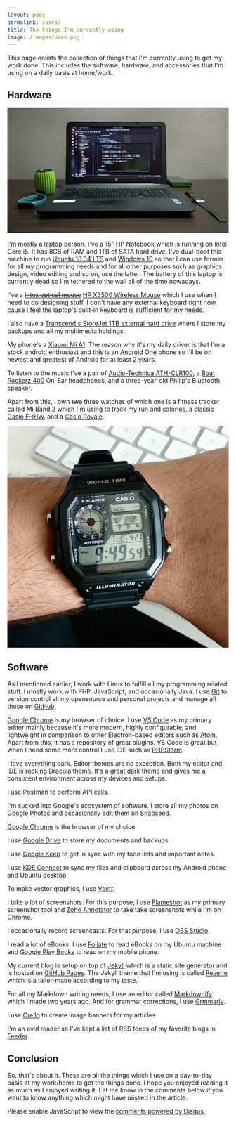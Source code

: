 ```yaml
---
layout: page
permalink: /uses/
title: The things I'm currently using
image: /images/uses.png
---
```


This page enlists the collection of things that I'm currently using to get my work done. This includes the software, hardware, and accessories that I'm using on a daily basis at home/work. 

## Hardware

![](/images/setup-2108.jpg)

I'm mostly a laptop person. I've a 15" HP Notebook which is running on Intel Core i5. It has 8GB of RAM and 1TB of SATA hard drive. I've dual-boot this machine to run [Ubuntu 18.04 LTS](http://releases.ubuntu.com/18.04/) and [Windows 10](https://en.wikipedia.org/wiki/Windows_10) so that I can use former for all my programming needs and for all other purposes such as graphics design, video editing and so on, use the latter. The battery of this laptop is currently dead so I'm tethered to the wall all of the time nowadays. 

I've a ~~[Intex optical mouse](https://www.amazon.in/Intex-Magic-USB-Optical-Mouse/dp/B01GV3M40S)~~ [HP X3500 Wireless Mouse](https://store.hp.com/in-en/default/hp-x3500-wireless-mouse-h4k65aa.html) which I use when I need to do designing stuff. I don't have any external keyboard right now cause I feel the laptop's built-in keyboard is sufficient for my needs. 

I also have a [Transcend's StoreJet 1TB external hard drive](https://www.amazon.in/Transcend-StoreJet-2-5-inch-Portable-External/dp/B005MNGQ6C) where I store my backups and all my multimedia holdings. 

My phone's a [Xiaomi Mi A1](https://en.wikipedia.org/wiki/Xiaomi_Mi_A1). The reason why it's my daily driver is that I'm a stock android enthusiast and this is an [Android One](https://en.wikipedia.org/wiki/Android_One) phone so I'll be on newest and greatest of Android for at least 2 years.

To listen to the music I've a pair of [Audio-Technica ATH-CLR100](https://www.audio-technica.com/cms/headphones/a0a8895f03d70c11/index.html), a [Boat Rockerz 400](https://www.boat-lifestyle.com/products/rockerz-400) On-Ear headphones, and a three-year-old Philip's Bluetooth speaker.

Apart from this, I own ~~two~~ three watches of which one is a fitness tracker called [Mi Band 2](https://www.mi.com/global/miband2/) which I'm using to track my run and calories, a classic [Casio F-91W](https://en.wikipedia.org/wiki/Casio_F-91W), and a [Casio Royale](https://www.casio.com/products/watches/classic/ae1200wh-1a).

![Casio AE1200](/images/casio-f91w.jpg)

## Software

As I mentioned earlier, I work with Linux to fulfill all my programming related stuff. I mostly work with PHP, JavaScript, and occasionally Java. I use [Git](https://git-scm.com/) to version control all my opensource and personal projects and manage all those on [GitHub](https://github.com/amitmerchant1990). 

[Google Chrome](https://www.google.com/chrome/) is my browser of choice. I use [VS Code](https://code.visualstudio.com/) as my primary editor mainly because it's more modern, highly configurable, and lightweight in comparison to other Electron-based editors such as [Atom](https://atom.io/). Apart from this, it has a repository of great plugins. VS Code is great but when I need some more control I use IDE such as [PHPStorm](https://www.jetbrains.com/phpstorm/).

I love everything dark. Editor themes are no exception. Both my editor and IDE is rocking [Dracula theme](https://draculatheme.com/). It's a great dark theme and gives me a consistent environment across my devices and setups.

I use [Postman](https://www.getpostman.com/) to perform API calls.

I'm sucked into Google's ecosystem of software. I store all my photos on [Google Photos](https://photos.google.com) and occasionally edit them on [Snapseed](https://play.google.com/store/apps/details?id=com.niksoftware.snapseed&hl=en_IN). 

[Google Chrome](https://www.google.com/chrome) is the browser of my choice.

I use [Google Drive](https://drive.google.com) to store my documents and backups. 

I use [Google Keep](https://keep.google.com) to get in sync with my todo lists and important notes. 

I use [KDE Connect](https://kdeconnect.kde.org/) to sync my files and clipboard across my Android phone and Ubuntu desktop. 

To make vector graphics, I use [Vectr](https://vectr.com/).

I take a lot of screenshots. For this purpose, I use [Flameshot](https://flameshot.js.org/) as my primary screenshot tool and [Zoho Annotator](https://www.zoho.com/annotator/) to take take screenshots while I'm on Chrome.

I occasionally record screencasts. For that purpose, I use [OBS Studio](https://obsproject.com/).

I read a lot of eBooks. I use [Foliate](https://johnfactotum.github.io/foliate/) to read eBooks on my Ubuntu machine and [Google Play Books](https://play.google.com/books) to read on my mobile phone.

My current blog is setup on top of [Jekyll](https://jekyllrb.com/) which is a static site generator and is hosted on [GitHub Pages](https://pages.github.com/). The Jekyll theme that I'm using is called [Reverie](https://github.com/amitmerchant1990/reverie) which is a tailor-made according to my taste.

For all my Markdown writing needs, I use an editor called [Markdownify](https://markdownify.js.org/) which I made two years ago. And for grammar corrections, I use [Grmmarly](http://grammarly.com/).

I use [Crello](https://crello.com/) to create image banners for my articles.

I'm an avid reader so I've kept a list of RSS feeds of my favorite blogs in [Feeder](https://feeder.co).

## Conclusion

So, that's about it. These are all the things which I use on a day-to-day basis at my work/home to get the things done. I hope you enjoyed reading it as much as I enjoyed writing it. Let me know in the comments below if you want to know anything which might have missed in the article.

<div id="disqus_thread"></div>
<script>
(function() { // DON'T EDIT BELOW THIS LINE
var d = document, s = d.createElement('script');
s.src = 'https://amitmerchant.disqus.com/embed.js';
s.setAttribute('data-timestamp', +new Date());
(d.head || d.body).appendChild(s);
})();
</script>
<noscript>Please enable JavaScript to view the <a href="https://disqus.com/?ref_noscript">comments powered by Disqus.</a></noscript>
